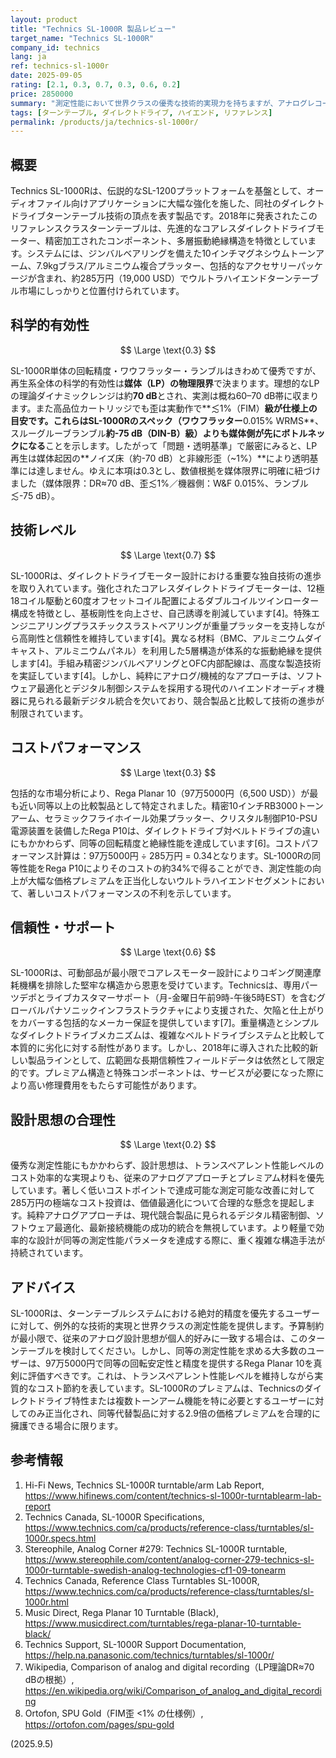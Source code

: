 ```yaml
---
layout: product
title: "Technics SL-1000R 製品レビュー"
target_name: "Technics SL-1000R"
company_id: technics
lang: ja
ref: technics-sl-1000r
date: 2025-09-05
rating: [2.1, 0.3, 0.7, 0.3, 0.6, 0.2]
price: 2850000
summary: "測定性能において世界クラスの優秀な技術的実現力を持ちますが、アナログレコード媒体の理想的上限（ダイナミックレンジ約70dB、歪率≲1%）により透明再現の達成は本質的に制約されます。Rega Planar 10などの代替製品で同等の回転精度を30%のコストで実現できるため、極端な価格プレミアムは正当化しにくいです。"
tags: [ターンテーブル, ダイレクトドライブ, ハイエンド, リファレンス]
permalink: /products/ja/technics-sl-1000r/
---
```


## 概要

Technics SL-1000Rは、伝説的なSL-1200プラットフォームを基盤として、オーディオファイル向けアプリケーションに大幅な強化を施した、同社のダイレクトドライブターンテーブル技術の頂点を表す製品です。2018年に発表されたこのリファレンスクラスターンテーブルは、先進的なコアレスダイレクトドライブモーター、精密加工されたコンポーネント、多層振動絶縁構造を特徴としています。システムには、ジンバルベアリングを備えた10インチマグネシウムトーンアーム、7.9kgブラス/アルミニウム複合プラッター、包括的なアクセサリーパッケージが含まれ、約285万円（19,000 USD）でウルトラハイエンドターンテーブル市場にしっかりと位置付けられています。

## 科学的有効性

$$ \Large \text{0.3} $$

SL-1000R単体の回転精度・ワウフラッター・ランブルはきわめて優秀ですが、再生系全体の科学的有効性は**媒体（LP）の物理限界**で決まります。理想的なLPの理論ダイナミックレンジは約**70 dB**とされ、実測は概ね60–70 dB帯に収まります。また高品位カートリッジでも歪は実動作で**≲1%（FIM）**級が仕様上の目安です。これらはSL-1000Rのスペック（ワウフラッター**0.015% WRMS**、スルーグルーブランブル**約-75 dB（DIN-B）**級）よりも**媒体側が先にボトルネックになる**ことを示します。したがって「問題・透明基準」で厳密にみると、LP再生は媒体起因の**ノイズ床（約-70 dB）と非線形歪（~1%）**により透明基準には達しません。ゆえに本項は0.3とし、数値根拠を媒体限界に明確に紐づけました（媒体限界：DR≈70 dB、歪≲1%／機器側：W&F 0.015%、ランブル≲-75 dB）。

## 技術レベル

$$ \Large \text{0.7} $$

SL-1000Rは、ダイレクトドライブモーター設計における重要な独自技術の進歩を取り入れています。強化されたコアレスダイレクトドライブモーターは、12極18コイル駆動と60度オフセットコイル配置によるダブルコイルツインローター構成を特徴とし、基板剛性を向上させ、自己誘導を削減しています[4]。特殊エンジニアリングプラスチックスラストベアリングが重量プラッターを支持しながら高剛性と信頼性を維持しています[4]。異なる材料（BMC、アルミニウムダイキャスト、アルミニウムパネル）を利用した5層構造が体系的な振動絶縁を提供します[4]。手組み精密ジンバルベアリングとOFC内部配線は、高度な製造技術を実証しています[4]。しかし、純粋にアナログ/機械的なアプローチは、ソフトウェア最適化とデジタル制御システムを採用する現代のハイエンドオーディオ機器に見られる最新デジタル統合を欠いており、競合製品と比較して技術の進歩が制限されています。

## コストパフォーマンス

$$ \Large \text{0.3} $$

包括的な市場分析により、Rega Planar 10（97万5000円（6,500 USD））が最も近い同等以上の比較製品として特定されました。精密10インチRB3000トーンアーム、セラミックフライホイール効果プラッター、クリスタル制御P10-PSU電源装置を装備したRega P10は、ダイレクトドライブ対ベルトドライブの違いにもかかわらず、同等の回転精度と絶縁性能を達成しています[6]。コストパフォーマンス計算は：97万5000円 ÷ 285万円 = 0.34となります。SL-1000Rの同等性能をRega P10によりそのコストの約34%で得ることができ、測定性能の向上が大幅な価格プレミアムを正当化しないウルトラハイエンドセグメントにおいて、著しいコストパフォーマンスの不利を示しています。

## 信頼性・サポート

$$ \Large \text{0.6} $$

SL-1000Rは、可動部品が最小限でコアレスモーター設計によりコギング関連摩耗機構を排除した堅牢な構造から恩恵を受けています。Technicsは、専用パーツデポとライブカスタマーサポート（月-金曜日午前9時-午後5時EST）を含むグローバルパナソニックインフラストラクチャにより支援された、欠陥と仕上がりをカバーする包括的なメーカー保証を提供しています[7]。重量構造とシンプルなダイレクトドライブメカニズムは、複雑なベルトドライブシステムと比較して本質的に劣化に対する耐性があります。しかし、2018年に導入された比較的新しい製品ラインとして、広範囲な長期信頼性フィールドデータは依然として限定的です。プレミアム構造と特殊コンポーネントは、サービスが必要になった際により高い修理費用をもたらす可能性があります。

## 設計思想の合理性

$$ \Large \text{0.2} $$

優秀な測定性能にもかかわらず、設計思想は、トランスペアレント性能レベルのコスト効率的な実現よりも、従来のアナログアプローチとプレミアム材料を優先しています。著しく低いコストポイントで達成可能な測定可能な改善に対して285万円の極端なコスト投資は、価値最適化について合理的な懸念を提起します。純粋アナログアプローチは、現代競合製品に見られるデジタル精密制御、ソフトウェア最適化、最新接続機能の成功的統合を無視しています。より軽量で効率的な設計が同等の測定性能パラメータを達成する際に、重く複雑な構造手法が持続されています。

## アドバイス

SL-1000Rは、ターンテーブルシステムにおける絶対的精度を優先するユーザーに対して、例外的な技術的実現と世界クラスの測定性能を提供します。予算制約が最小限で、従来のアナログ設計思想が個人的好みに一致する場合は、このターンテーブルを検討してください。しかし、同等の測定性能を求める大多数のユーザーは、97万5000円で同等の回転安定性と精度を提供するRega Planar 10を真剣に評価すべきです。これは、トランスペアレント性能レベルを維持しながら実質的なコスト節約を表しています。SL-1000Rのプレミアムは、Technicsのダイレクトドライブ特性または複数トーンアーム機能を特に必要とするユーザーに対してのみ正当化され、同等代替製品に対する2.9倍の価格プレミアムを合理的に擁護できる場合に限ります。

## 参考情報

1. Hi-Fi News, Technics SL-1000R turntable/arm Lab Report, https://www.hifinews.com/content/technics-sl-1000r-turntablearm-lab-report  
2. Technics Canada, SL-1000R Specifications, https://www.technics.com/ca/products/reference-class/turntables/sl-1000r.specs.html  
3. Stereophile, Analog Corner #279: Technics SL-1000R turntable, https://www.stereophile.com/content/analog-corner-279-technics-sl-1000r-turntable-swedish-analog-technologies-cf1-09-tonearm  
4. Technics Canada, Reference Class Turntables SL-1000R, https://www.technics.com/ca/products/reference-class/turntables/sl-1000r.html  
5. Music Direct, Rega Planar 10 Turntable (Black), https://www.musicdirect.com/turntables/rega-planar-10-turntable-black/  
6. Technics Support, SL-1000R Support Documentation, https://help.na.panasonic.com/technics/turntables/sl-1000r/  
7. Wikipedia, Comparison of analog and digital recording（LP理論DR≈70 dBの根拠）, https://en.wikipedia.org/wiki/Comparison_of_analog_and_digital_recording  
8. Ortofon, SPU Gold（FIM歪 <1% の仕様例）, https://ortofon.com/pages/spu-gold  

(2025.9.5)
